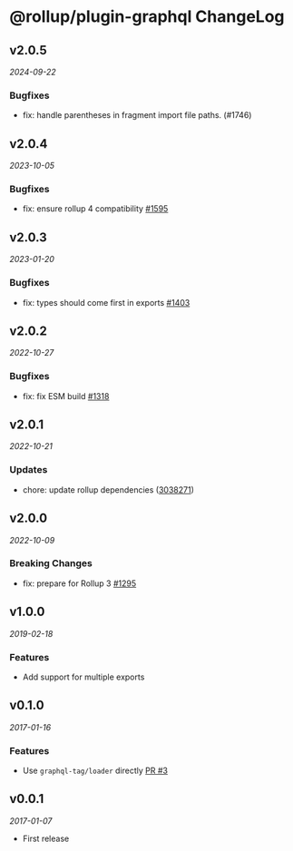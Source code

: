 # @rollup/plugin-graphql ChangeLog

## v2.0.5

_2024-09-22_

### Bugfixes

- fix: handle parentheses in fragment import file paths. (#1746)

## v2.0.4

_2023-10-05_

### Bugfixes

- fix: ensure rollup 4 compatibility [#1595](https://github.com/rollup/plugins/pull/1595)

## v2.0.3

_2023-01-20_

### Bugfixes

- fix: types should come first in exports [#1403](https://github.com/rollup/plugins/pull/1403)

## v2.0.2

_2022-10-27_

### Bugfixes

- fix: fix ESM build [#1318](https://github.com/rollup/plugins/pull/1318)

## v2.0.1

_2022-10-21_

### Updates

- chore: update rollup dependencies ([3038271](https://github.com/rollup/plugins/commit/303827191ede6b2e4eade96c6968ed16a587683f))

## v2.0.0

_2022-10-09_

### Breaking Changes

- fix: prepare for Rollup 3 [#1295](https://github.com/rollup/plugins/pull/1295)

## v1.0.0

_2019-02-18_

### Features

- Add support for multiple exports

## v0.1.0

_2017-01-16_

### Features

- Use `graphql-tag/loader` directly [PR #3](https://github.com/kamilkisiela/rollup-plugin-graphql/pull/3)

## v0.0.1

_2017-01-07_

- First release
